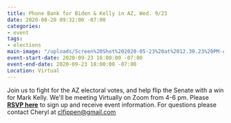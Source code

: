 ```yaml
---
title: Phone Bank for Biden & Kelly in AZ, Wed. 9/23
date: 2020-08-20 09:32:00 -07:00
categories:
- event
tags:
- elections
main-image: "/uploads/Screen%20Shot%202020-05-23%20at%2012.30.23%20PM-c4f6be.png"
event-start-date: 2020-09-23 16:00:00 -07:00
event-end-date: 2020-09-23 18:00:00 -07:00
Location: Virtual
---
```


Join us to fight for the AZ electoral votes, and help flip the Senate with a win for Mark Kelly. We'll be meeting Virtually on Zoom from 4-6 pm.  Please [**RSVP here**](https://docs.google.com/forms/d/e/1FAIpQLScQPBZkeZ8ProXoGuMu_uety56UMcoSLyu2C0hgnyc8LWQVcQ/viewform) to sign up and receive event information.  For questions please contact Cheryl at clfippen@gmail.com